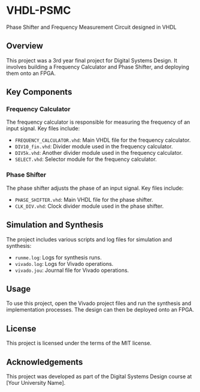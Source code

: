 # VHDL-PSMC

Phase Shifter and Frequency Measurement Circuit designed in VHDL

## Overview

This project was a 3rd year final project for Digital Systems Design. It involves building a Frequency Calculator and Phase Shifter, and deploying them onto an FPGA.

## Key Components

### Frequency Calculator

The frequency calculator is responsible for measuring the frequency of an input signal. Key files include:

- `FREQUENCY_CALCULATOR.vhd`: Main VHDL file for the frequency calculator.
- `DIV10_fin.vhd`: Divider module used in the frequency calculator.
- `DIV5k.vhd`: Another divider module used in the frequency calculator.
- `SELECT.vhd`: Selector module for the frequency calculator.

### Phase Shifter

The phase shifter adjusts the phase of an input signal. Key files include:

- `PHASE_SHIFTER.vhd`: Main VHDL file for the phase shifter.
- `CLK_DIV.vhd`: Clock divider module used in the phase shifter.

## Simulation and Synthesis

The project includes various scripts and log files for simulation and synthesis:

- `runme.log`: Logs for synthesis runs.
- `vivado.log`: Logs for Vivado operations.
- `vivado.jou`: Journal file for Vivado operations.

## Usage

To use this project, open the Vivado project files and run the synthesis and implementation processes. The design can then be deployed onto an FPGA.

## License

This project is licensed under the terms of the MIT license.

## Acknowledgements

This project was developed as part of the Digital Systems Design course at [Your University Name].

